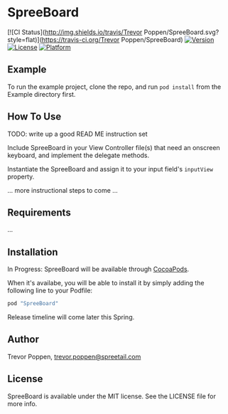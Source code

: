 # SpreeBoard

[![CI Status](http://img.shields.io/travis/Trevor Poppen/SpreeBoard.svg?style=flat)](https://travis-ci.org/Trevor Poppen/SpreeBoard)
[![Version](https://img.shields.io/cocoapods/v/SpreeBoard.svg?style=flat)](http://cocoapods.org/pods/SpreeBoard)
[![License](https://img.shields.io/cocoapods/l/SpreeBoard.svg?style=flat)](http://cocoapods.org/pods/SpreeBoard)
[![Platform](https://img.shields.io/cocoapods/p/SpreeBoard.svg?style=flat)](http://cocoapods.org/pods/SpreeBoard)

## Example

To run the example project, clone the repo, and run `pod install` from the Example directory first.

## How To Use

TODO: write up a good READ ME instruction set

Include SpreeBoard in your View Controller file(s) that need an onscreen keyboard, and implement the delegate methods.

Instantiate the SpreeBoard and assign it to your input field's `inputView` property.

... more instructional steps to come ...

## Requirements

...

## Installation

In Progress: SpreeBoard will be available through [CocoaPods](http://cocoapods.org). 

When it's availabe, you will be able to install
it by simply adding the following line to your Podfile:

```ruby
pod "SpreeBoard"
```

Release timeline will come later this Spring.

## Author

Trevor Poppen, trevor.poppen@spreetail.com

## License

SpreeBoard is available under the MIT license. See the LICENSE file for more info.
